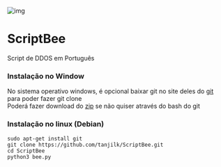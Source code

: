 ![img](https://raw.githubusercontent.com/tanjilk/ScriptBee/master/img/icon.ico)  
# ScriptBee  
Script de DDOS em Português  
### Instalação no Window
No sistema operativo windows, é opcional baixar git no site deles do [git](https://git-scm.com/downloads) para poder fazer git clone  
Poderá fazer download do [zip](https://github.com/tanjilk/ScriptBee/archive/refs/heads/master.zip) se não quiser através do bash do git  
### Instalação no linux (Debian)
`sudo apt-get install git`  
`git clone https://github.com/tanjilk/ScriptBee.git`  
`cd ScriptBee`  
`python3 bee.py`  
